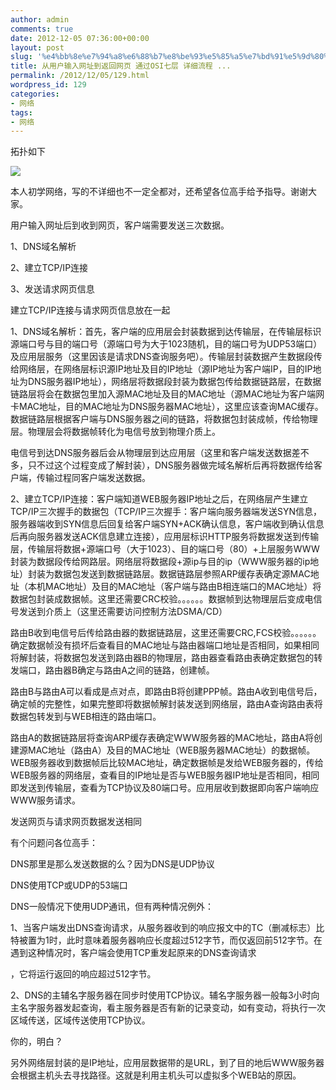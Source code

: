 ```yaml
---
author: admin
comments: true
date: 2012-12-05 07:36:00+00:00
layout: post
slug: '%e4%bb%8e%e7%94%a8%e6%88%b7%e8%be%93%e5%85%a5%e7%bd%91%e5%9d%80%e5%88%b0%e8%bf%94%e5%9b%9e%e7%bd%91%e9%a1%b5-%e9%80%9a%e8%bf%87osi%e4%b8%83%e5%b1%82-%e8%af%a6%e7%bb%86%e6%b5%81%e7%a8%8b'
title: 从用户输入网址到返回网页 通过OSI七层 详细流程 ...
permalink: /2012/12/05/129.html
wordpress_id: 129
categories:
- 网络
tags:
- 网络
---
```





拓扑如下




![](http://akmumu-wordpress.stor.sinaapp.com/wp-content/uploads/pic/other_site/img_my_1354693256_7599.jpg)




本人初学网络，写的不详细也不一定全都对，还希望各位高手给予指导。谢谢大家。  

  

用户输入网址后到收到网页，客户端需要发送三次数据。  

1、DNS域名解析  

2、建立TCP/IP连接  

3、发送请求网页信息  

建立TCP/IP连接与请求网页信息放在一起  

  

  

1、DNS域名解析：首先，客户端的应用层会封装数据到达传输层，在传输层标识源端口号与目的端口号（源端口号为大于1023随机，目的端口号为UDP53端口）及应用层服务（这里因该是请求DNS查询服务吧）。传输层封装数据产生数据段传给网络层，在网络层标识源IP地址及目的IP地址（源IP地址为客户端IP，目的IP地址为DNS服务器IP地址），网络层将数据段封装为数据包传给数据链路层，在数据链路层将会在数据包里加入源MAC地址及目的MAC地址（源MAC地址为客户端网卡MAC地址，目的MAC地址为DNS服务器MAC地址），这里应该查询MAC缓存。数据链路层根据客户端与DNS服务器之间的链路，将数据包封装成帧，传给物理层。物理层会将数据帧转化为电信号放到物理介质上。  

电信号到达DNS服务器后会从物理层到达应用层（这里和客户端发送数据差不多，只不过这个过程变成了解封装），DNS服务器做完域名解析后再将数据传给客户端，传输过程同客户端发送数据。  

  

  

2、建立TCP/IP连接：客户端知道WEB服务器IP地址之后，在网络层产生建立TCP/IP三次握手的数据包（TCP/IP三次握手：客户端向服务器端发送SYN信息，服务器端收到SYN信息后回复给客户端SYN+ACK确认信息，客户端收到确认信息后再向服务器发送ACK信息建立连接），应用层标识HTTP服务将数据发送到传输层，传输层将数据+源端口号（大于1023）、目的端口号（80）+上层服务WWW封装为数据段传给网路层。网络层将数据段+源ip与目的ip（WWW服务器的ip地址）封装为数据包发送到数据链路层。数据链路层参照ARP缓存表确定源MAC地址（本机MAC地址）及目的MAC地址（客户端与路由B相连端口的MAC地址）将数据包封装成数据帧。这里还需要CRC校验。。。。。。数据帧到达物理层后变成电信号发送到介质上（这里还需要访问控制方法DSMA/CD）  

路由B收到电信号后传给路由器的数据链路层，这里还需要CRC,FCS校验。。。。。。确定数据帧没有损坏后查看目的MAC地址与路由器端口地址是否相同，如果相同将解封装，将数据包发送到路由器B的物理层，路由器查看路由表确定数据包的转发端口，路由器B确定与路由A之间的链路，创建帧。  

路由B与路由A可以看成是点对点，即路由B将创建PPP帧。路由A收到电信号后，确定帧的完整性，如果完整即将数据帧解封装发送到网络层，路由A查询路由表将数据包转发到与WEB相连的路由端口。  

路由A的数据链路层将查询ARP缓存表确定WWW服务器的MAC地址，路由A将创建源MAC地址（路由A）及目的MAC地址（WEB服务器MAC地址）的数据帧。WEB服务器收到数据帧后比较MAC地址，确定数据帧是发给WEB服务器的，传给WEB服务器的网络层，查看目的IP地址是否与WEB服务器IP地址是否相同，相同即发送到传输层，查看为TCP协议及80端口号。应用层收到数据即向客户端响应WWW服务请求。  

发送网页与请求网页数据发送相同  

  

  

  

  

  

有个问题问各位高手：  

DNS那里是那么发送数据的么？因为DNS是UDP协议  

DNS使用TCP或UDP的53端口  

  

DNS一般情况下使用UDP通讯，但有两种情况例外：  

1、当客户端发出DNS查询请求，从服务器收到的响应报文中的TC（删减标志）比特被置为1时，此时意味着服务器响应长度超过512字节，而仅返回前512字节。在遇到这种情况时，客户端会使用TCP重发起原来的DNS查询请求  

，它将运行返回的响应超过512字节。  

  

  

2、DNS的主辅名字服务器在同步时使用TCP协议。辅名字服务器一般每3小时向主名字服务器发起查询，看主服务器是否有新的记录变动，如有变动，将执行一次区域传送，区域传送使用TCP协议。  

  

你的，明白？  

  

另外网络层封装的是IP地址，应用层数据带的是URL，到了目的地后WWW服务器会根据主机头去寻找路径。这就是利用主机头可以虚拟多个WEB站的原因。  





